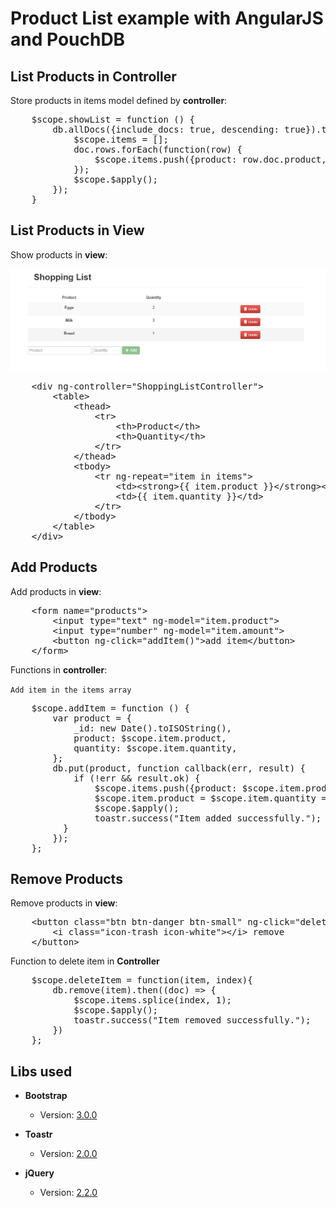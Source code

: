 Product List example with AngularJS and PouchDB
=================================================

List Products in Controller
-----------------------------------
Store products in items model defined by <b>controller</b>:

<pre>
	$scope.showList = function () {
        db.allDocs({include_docs: true, descending: true}).then((doc) => {
            $scope.items = [];
            doc.rows.forEach(function(row) {
                $scope.items.push({product: row.doc.product, quantity: row.doc.quantity, bought: row.doc.bought, _id: row.doc._id, _rev: row.doc._rev});
            });
            $scope.$apply();
        });
    }
</pre>
List Products in View
-----------------------------------
Show products in <b>view</b>:

![List Products](https://github.com/asyncinnovations/angularjs-pouchdb-products-app/blob/master/img/docs/list-products.png)

<pre>
	&lt;div ng-controller="ShoppingListController"&gt;
		&lt;table&gt;
  			&lt;thead&gt;
    			&lt;tr&gt;
      				&lt;th&gt;Product&lt;/th&gt;
      				&lt;th&gt;Quantity&lt;/th&gt;
    			&lt;/tr&gt;
  			&lt;/thead&gt;
  			&lt;tbody&gt;
    			&lt;tr ng-repeat="item in items"&gt;
      				&lt;td&gt;&lt;strong&gt;{{ item.product }}&lt;/strong&gt;&lt;/td&gt;
      				&lt;td&gt;{{ item.quantity }}&lt;/td&gt;
    			&lt;/tr&gt;
  			&lt;/tbody&gt;
		&lt;/table&gt;
	&lt;/div&gt;
</pre>

Add Products
-----------------------------------
Add products in <b>view</b>:

<pre>
	&lt;form name="products"&gt;
    	&lt;input type="text" ng-model="item.product"&gt;
    	&lt;input type="number" ng-model="item.amount"&gt;
    	&lt;button ng-click="addItem()">add item&lt;/button&gt;
	&lt;/form&gt;
</pre>

Functions in <b>controller</b>:

<code>Add item in the items array</code>
<pre>
	$scope.addItem = function () {
        var product = {
            _id: new Date().toISOString(),
            product: $scope.item.product,
            quantity: $scope.item.quantity,
        };
        db.put(product, function callback(err, result) {
            if (!err && result.ok) {
                $scope.items.push({product: $scope.item.product, quantity: $scope.item.quantity, _id: result.ok.id, _rev: result.ok.rev});
                $scope.item.product = $scope.item.quantity = '';
                $scope.$apply();
                toastr.success("Item added successfully.");
          }
        });
    };
</pre>
Remove Products
-----------------------------------
Remove products in <b>view</b>:

<pre>
	&lt;button class="btn btn-danger btn-small" ng-click="deleteItem(item, $index)"&gt;
    	&lt;i class="icon-trash icon-white"&gt;&lt;/i&gt; remove
	&lt;/button&gt;
</pre>

Function to delete item in <b>Controller</b>

<pre>
	$scope.deleteItem = function(item, index){
        db.remove(item).then((doc) => {
            $scope.items.splice(index, 1);
            $scope.$apply();
            toastr.success("Item removed successfully.");
        })
    };
</pre>


Libs used
--------------------------------------------
   * <b>Bootstrap</b>
      * Version: [3.0.0](https://github.com/twbs/bootstrap/archive/v3.0.0.zip)
 
   * <b>Toastr</b>
      * Version: [2.0.0](https://github.com/CodeSeven/toastr/blob/master/toastr.js)
      
   * <b>jQuery</b>
      * Version: [2.2.0](http://code.jquery.com/jquery-2.2.0.js)